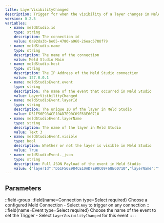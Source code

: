 ```yaml
---
title: LayerVisibilityChanged
description: Trigger for when the visibility of a layer changes in Meld Studio
version: 0.2.5
variables:
  - name: meldStudio.id
    type: string
    description: The connection id
    value: 0a92da3b-be05-4780-a960-26eac5788f79
  - name: meldStudio.name
    type: string
    description: The name of the connection
    value: Meld Studio Main
  - name: meldStudio.host
    type: string
    description: The IP Address of the Meld Studio connection
    value: 127.0.0.1
  - name: meldStudioEvent.event
    type: string
    description: The name of the event that occurred in Meld Studio
    value: LayerVisibilityChanged
  - name: meldStudioEvent.layerId
    type: string
    description: The unique ID of the layer in Meld Studio
    value: D51F56E984CE10AD7E90C09F68E60710
  - name: meldStudioEvent.layerName
    type: string
    description: The name of the layer in Meld Studio
    value: Text 3
  - name: meldStudioEvent.visible
    type: bool
    description: Whether or not the layer is visible in Meld Studio
    value: True
  - name: meldStudioEvent._json
    type: string
    description: Full JSON Payload of the event in Meld Studio
    value: {"layerId":"D51F56E984CE10AD7E90C09F68E60710","layerName":"Text 3","visible":true} 
---
```


## Parameters
::field-group
  ::field{name=Connection type=Select required}
    Choose a configured Meld Connection
    - Select `Any` to trigger on any connection
  ::
  ::field{name=Event type=Select required}
    Choose the name of the event to set the Trigger
    - Select `LayerVisibilityChanged` for this event
  ::
::
